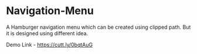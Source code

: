 # Navigation-Menu
A Hamburger navigation menu which can be created using clipped path. But it is designed using different idea.

Demo Link - 
https://cutt.ly/0bqtAuG
